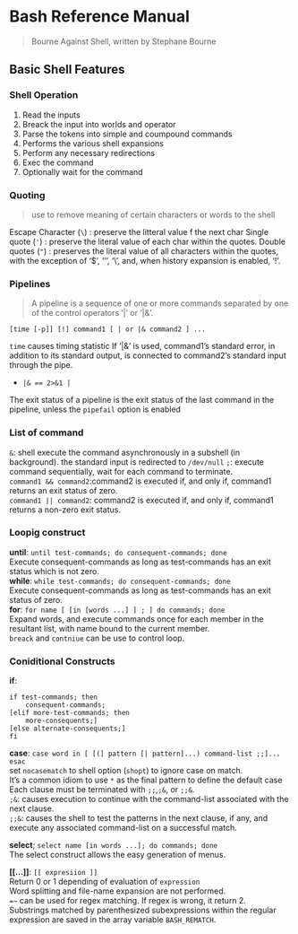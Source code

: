 # Bash Reference Manual
> Bourne Against Shell, written by Stephane Bourne

## Basic Shell Features
### Shell Operation 
 1. Read the inputs
 2. Breack the input into worlds and operator 
 3. Parse the tokens into simple and coumpound commands
 4. Performs the various shell expansions 
 5. Perform any necessary redirections 
 6. Exec the command
 7. Optionally wait for the command

### Quoting 
> use to remove meaning of certain characters or words to the shell   

Escape Character (`\`) : preserve the litteral value f the next char 
Single quote  (`'`) : preserve the literal value of each char within the quotes.
Double quotes (`"`) : preserves the literal value of all characters within
the quotes, with the exception of ‘$’, ‘‘’, ‘\’, and, when history expansion is enabled, ‘!’.

### Pipelines 

> A pipeline is a sequence of one or more commands separated by one of the control operators
‘|’ or ‘|&’.

```shell
[time [-p]] [!] command1 [ | or |& command2 ] ...
```
`time` causes timing statistic 
If ‘|&’ is used, command1’s standard error, in addition to its standard output, is connected to command2’s standard input through the pipe.
 * `|& == 2>&1 |`

The exit status of a pipeline is the exit status of the last command in the pipeline, unless the `pipefail` option is enabled

### List of command

`&`: shell execute the command asynchronously in a subshell (in background). the standard input is redirected to `/dev/null`
`;`: execute command sequentially, wait for each command to terminate.  
`command1 && command2`:command2 is executed if, and only if, command1 returns an exit status of zero.  
`command1 || command2`: command2 is executed if, and only if, command1 returns a non-zero exit status.  

### Loopig construct 
**until**: `until test-commands; do consequent-commands; done`  
Execute consequent-commands as long as test-commands has an exit status
which is not zero.  
**while**: `while test-commands; do consequent-commands; done`  
Execute consequent-commands as long as test-commands has an exit status
of zero.  
**for**: `for name [ [in [words ...] ] ; ] do commands; done`  
Expand words, and execute commands once for each member in the resultant
list, with name bound to the current member.  
`breack` and `contniue` can be use to control loop.  

### Coniditional Constructs
**if**: 
```
if test-commands; then
    consequent-commands;
[elif more-test-commands; then 
    more-consequents;]
[else alternate-consequents;]
fi
```

**case**: `case word in [ [(] pattern [| pattern]...) command-list ;;]... esac`   
set `nocasematch` to shell option (`shopt`) to ignore case on match.  
It’s a common idiom to use `*` as the final pattern to define the
default case
Each clause must be terminated with `;;`,`;&`, or `;;&`.  
`;&`: causes execution to continue with the command-list associated with the next clause.  
`;;&`: causes the shell to test the patterns in the next clause, if any, and execute any associated command-list on a successful match.  

**select**; `select name [in words ...]; do commands; done`  
The select construct allows the easy generation of menus. 

**[[...]]**: `[[ expresiion ]]`  
Return 0 or 1 depending of evaluation of `expression`  
Word splitting and file-name expansion are not performed.  
`=~` can be used for regex matching. If regex is wrong, it return 2.  
Substrings matched by parenthesized subexpressions within the regular expression are saved in the array variable `BASH_REMATCH`.  

